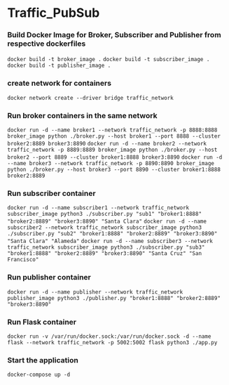 # Traffic_PubSub

### Build Docker Image for Broker, Subscriber and Publisher from respective dockerfiles
`docker build -t broker_image .`
`docker build -t subscriber_image .`
`docker build -t publisher_image .`

### create network for containers
`docker network create --driver bridge traffic_network`

### Run broker containers in the same network
`docker run -d --name broker1 --network traffic_network -p 8888:8888 broker_image python ./broker.py --host broker1 --port 8888 --cluster broker2:8889 broker3:8890`
`docker run -d --name broker2 --network traffic_network -p 8889:8889 broker_image python ./broker.py --host broker2 --port 8889 --cluster broker1:8888 broker3:8890`
`docker run -d --name broker3 --network traffic_network -p 8890:8890 broker_image python ./broker.py --host broker3 --port 8890 --cluster broker1:8888 broker2:8889`

### Run subscriber container
`docker run -d --name subscriber1 --network traffic_network subscriber_image python3 ./subscriber.py "sub1" "broker1:8888" "broker2:8889" "broker3:8890" "Santa Clara"`
`docker run -d --name subscriber2 --network traffic_network subscriber_image python3 ./subscriber.py "sub2" "broker1:8888" "broker2:8889" "broker3:8890" "Santa Clara" "Alameda"`
`docker run -d --name subscriber3 --network traffic_network subscriber_image python3 ./subscriber.py "sub3" "broker1:8888" "broker2:8889" "broker3:8890" "Santa Cruz" "San Francisco"`

### Run publisher container
`docker run -d --name publisher --network traffic_network publisher_image python3 ./publisher.py "broker1:8888" "broker2:8889" "broker3:8890"`


### Run Flask container
`docker run -v /var/run/docker.sock:/var/run/docker.sock -d --name flask --network traffic_network -p 5002:5002 flask python3 ./app.py`

### Start the application
`docker-compose up -d`